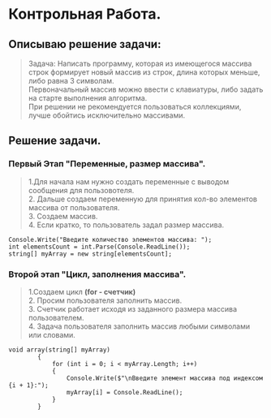# Контрольная Работа.

## Описываю решение задачи:
> Задача: Написать программу, которая из имеющегося массива строк формирует новый массив из строк, длина которых меньше, либо равна 3 символам.<br> Первоначальный массив можно ввести с клавиатуры, либо задать на старте выполнения алгоритма.<br> При решении не рекомендуется пользоваться коллекциями, лучше обойтись исключительно массивами.

## Решение задачи.
### Первый Этап "Переменные, размер массива".
> 1.Для начала нам нужно создать переменные с выводом сообщения для пользовотеля. 
<br>2. Дальше создаем переменную для принятия кол-во элементов массива от пользователя. 
<br>3. Создаем массив. 
<br>4. Если кратко, то пользователь задал размер массива.
```
Console.Write("Введите количество элементов массива: ");
int elementsCount = int.Parse(Console.ReadLine());
string[] myArray = new string[elementsCount];
```
### Второй этап "Цикл, заполнения массива".
> 1.Создаем цикл **(for - счетчик)**
<br>2. Просим пользователя заполнить массив.
<br>3. Счетчик работает исходя из заданного размера массива пользователем.
<br>4. Задача пользователя заполнить массив любыми символами или словами.
```
void array(string[] myArray)
        {
            for (int i = 0; i < myArray.Length; i++)
            {
                Console.Write($"\nВведите элемент массива под индексом {i + 1}:");
                myArray[i] = Console.ReadLine();
            }
        }
```